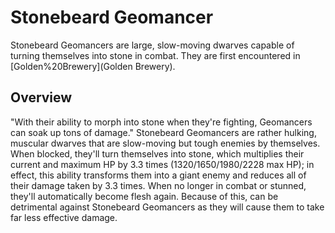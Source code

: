 # Stonebeard Geomancer

Stonebeard Geomancers are large, slow-moving dwarves capable of turning themselves into stone in combat. They are first encountered in [Golden%20Brewery](Golden Brewery).
## Overview

"With their ability to morph into stone when they're fighting, Geomancers can soak up tons of damage."
Stonebeard Geomancers are rather hulking, muscular dwarves that are slow-moving but tough enemies by themselves. When blocked, they'll turn themselves into stone, which multiplies their current and maximum HP by 3.3 times (1320/1650/1980/2228 max HP); in effect, this ability transforms them into a giant enemy and reduces all of their damage taken by 3.3 times. When no longer in combat or stunned, they'll automatically become flesh again. Because of this, can be detrimental against Stonebeard Geomancers as they will cause them to take far less effective damage.